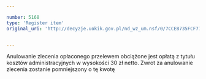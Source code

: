 ```yaml
---

number: 5168
type: 'Register item'
original_uri: 'http://decyzje.uokik.gov.pl/nd_wz_um.nsf/0/7CCE8735FCF77A79C1257BC50024FF62?OpenDocument'


---
```


Anulowanie zlecenia opłaconego przelewem obciążone jest opłatą z tytułu kosztów administracyjnych w wysokości 30 zł netto. Zwrot za anulowanie zlecenia zostanie pomniejszony o tę kwotę
